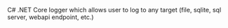 C# .NET Core logger which allows user to log to any target (file, sqlite, sql server, webapi endpoint, etc.)
